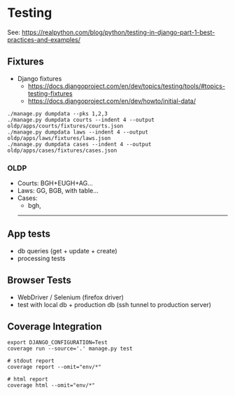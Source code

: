 # Testing

See: https://realpython.com/blog/python/testing-in-django-part-1-best-practices-and-examples/

## Fixtures

- Django fixtures
    - https://docs.djangoproject.com/en/dev/topics/testing/tools/#topics-testing-fixtures
    - https://docs.djangoproject.com/en/dev/howto/initial-data/

```
./manage.py dumpdata --pks 1,2,3
./manage.py dumpdata courts --indent 4 --output oldp/apps/courts/fixtures/courts.json
./manage.py dumpdata laws --indent 4 --output oldp/apps/laws/fixtures/laws.json
./manage.py dumpdata cases --indent 4 --output oldp/apps/cases/fixtures/cases.json

```

### OLDP

- Courts: BGH+EUGH+AG...
- Laws: GG, BGB, with table...
- Cases:
    - bgh,
    - ---

## App tests

- db queries (get + update + create)
- processing tests

## Browser Tests

- WebDriver / Selenium (firefox driver)
- test with local db + production db (ssh tunnel to production server)


## Coverage Integration

```
export DJANGO_CONFIGURATION=Test
coverage run --source='.' manage.py test

# stdout report
coverage report --omit="env/*"

# html report
coverage html --omit="env/*"
```
